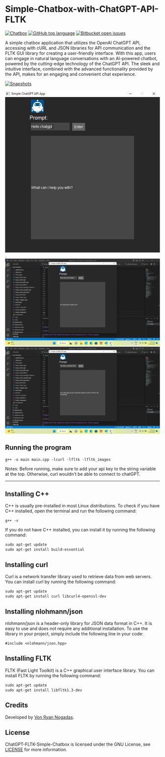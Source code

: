 # Simple-Chatbox-with-ChatGPT-API-FLTK
[![Chatbox](https://img.shields.io/badge/chatbox-application-orange)](https://github.com/vonnogadas/ChatGPT-FLTK-Simple-Chatbox) [![GitHub top language](https://img.shields.io/github/languages/top/vonnogadas/Simple-Chatbox-with-ChatGPT-API-FLTK-?color=blue)](https://gcc.gnu.org/) [![Bitbucket open issues](https://img.shields.io/bitbucket/issues/vonnogadas/Simple-Chatbox-with-ChatGPT-API-FLTK-)](https://github.com/vonnogadas/ChatGPT-FLTK-Simple-Chatbox/issues)

A simple chatbox application that utilizes the OpenAI ChatGPT API, accessing with cURL and JSON libraries for API communication and the FLTK GUI library for creating a user-friendly interface. With this app, users can engage in natural language conversations with an AI-powered chatbot, powered by the cutting-edge technology of the ChatGPT API. The sleek and intuitive interface, combined with the advanced functionality provided by the API, makes for an engaging and convenient chat experience.



[![Snapshots](https://img.shields.io/badge/snapshots-6-brightgreen)](https://github.com/vonnogadas/ChatGPT-FLTK-Simple-Chatbox/tree/main/preview)

![ Preview ](https://github.com/vonnogadas/ChatGPT-FLTK-Simple-Chatbox/blob/5b244ac788f0fc0061328fb3a7b2f3221d5f2548/preview/npreview1.png) .
![ Preview ](https://github.com/vonnogadas/ChatGPT-FLTK-Simple-Chatbox/blob/1a5d5eca6394d256fcbcebd594b842fe27fdc6be/preview/npreview2.png)
![ Preview ](https://github.com/vonnogadas/ChatGPT-FLTK-Simple-Chatbox/blob/1a5d5eca6394d256fcbcebd594b842fe27fdc6be/preview/npreview3.png)

## Running the program
```
g++ -o main main.cpp -lcurl -lfltk -lfltk_images
```
Notes: Before running, make sure to add your api key to the string variable at the top. Otherwise, curl wouldn't be able to connect to chatGPT.

---

## Installing C++
C++ is usually pre-installed in most Linux distributions. To check if you have C++ installed, open the terminal and run the following command:

```
g++ -v
```
If you do not have C++ installed, you can install it by running the following command:
```
sudo apt-get update
sudo apt-get install build-essential
```

## Installing curl
Curl is a network transfer library used to retrieve data from web servers. You can install curl by running the following command:
```
sudo apt-get update
sudo apt-get install curl libcurl4-openssl-dev
```

## Installing nlohmann/json
nlohmann/json is a header-only library for JSON data format in C++. It is easy to use and does not require any additional installation. To use the library in your project, simply include the following line in your code:
```
#include <nlohmann/json.hpp>
```

## Installing FLTK
FLTK (Fast Light Toolkit) is a C++ graphical user interface library. You can install FLTK by running the following command:
```
sudo apt-get update
sudo apt-get install libfltk1.3-dev
```

Credits
-------
Developed by [Von Ryan Nogadas](https://github.com/vonnogadas).

License
-------

ChatGPT-FLTK-Simple-Chatbox is licensed under the GNU License, see [LICENSE](https://github.com/vonnogadas/ChatGPT-FLTK-Simple-Chatbox/blob/main/LICENSE) for more information.
